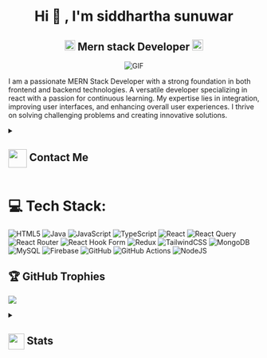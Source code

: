 <h1 align="center">Hi 👋 , I'm siddhartha sunuwar</h1>
<h2 align="center">
  <img src="https://komarev.com/ghpvc/?username=siddhartha0&color=dc143c&style=for-the-badge" alt="Profile Views" style="height:21px;">
  Mern stack Developer
  <a href="https://[your-portfolio-link]">
    <img src="https://img.shields.io/badge/Portfolio-543DE0?style=for-the-badge&logo=About.me&logoColor=white" alt="Portfolio" style="height:22px;">
  </a>
</h2>
<div align="center">
 <img alt="GIF" src="https://media4.giphy.com/media/11KzOet1ElBDz2/giphy.gif?cid=6c09b952ufa3xxbbm0mpuadm2zaik3wjp4m9luz2ly0lyz8d&ep=v1_internal_gif_by_id&rid=giphy.gif&ct=g" />
</div>

I am a passionate MERN Stack Developer with a strong foundation in both frontend and backend technologies. A versatile developer specializing in react with a passion for continuous learning. My expertise lies in integration, improving user interfaces, and enhancing overall user experiences. I thrive on solving challenging problems and creating innovative solutions.



<details>
  <summary><h2> <img align="center" src="https://github.com/siddhartha0/siddhartha0/blob/main/icons/Contact.gif" width="37"/> Contact Me</h2></summary>
  
[![Facebook](https://img.shields.io/badge/Facebook-%231877F2.svg?logo=Facebook&logoColor=white)](https://www.facebook.com/punk.siddhartha.90/)
  [![Instagram](https://img.shields.io/badge/Instagram-%23E4405F.svg?logo=Instagram&logoColor=white)](https://www.instagram.com/siddhartha_sunuwar0/)
  [![LinkedIn](https://img.shields.io/badge/LinkedIn-%230077B5.svg?logo=linkedin&logoColor=white)](https://www.linkedin.com/in/siddhartha-sunuwar-869624208/) 
</details>

# 💻 Tech Stack:
![HTML5](https://img.shields.io/badge/html5-%23E34F26.svg?style=for-the-badge&logo=html5&logoColor=white) ![Java](https://img.shields.io/badge/java-%23ED8B00.svg?style=for-the-badge&logo=openjdk&logoColor=white) ![JavaScript](https://img.shields.io/badge/javascript-%23323330.svg?style=for-the-badge&logo=javascript&logoColor=%23F7DF1E) ![TypeScript](https://img.shields.io/badge/typescript-%23007ACC.svg?style=for-the-badge&logo=typescript&logoColor=white) ![React](https://img.shields.io/badge/react-%2320232a.svg?style=for-the-badge&logo=react&logoColor=%2361DAFB) ![React Query](https://img.shields.io/badge/-React%20Query-FF4154?style=for-the-badge&logo=react%20query&logoColor=white) ![React Router](https://img.shields.io/badge/React_Router-CA4245?style=for-the-badge&logo=react-router&logoColor=white) ![React Hook Form](https://img.shields.io/badge/React%20Hook%20Form-%23EC5990.svg?style=for-the-badge&logo=reacthookform&logoColor=white) ![Redux](https://img.shields.io/badge/redux-%23593d88.svg?style=for-the-badge&logo=redux&logoColor=white) ![TailwindCSS](https://img.shields.io/badge/tailwindcss-%2338B2AC.svg?style=for-the-badge&logo=tailwind-css&logoColor=white) ![MongoDB](https://img.shields.io/badge/MongoDB-%234ea94b.svg?style=for-the-badge&logo=mongodb&logoColor=white) ![MySQL](https://img.shields.io/badge/mysql-4479A1.svg?style=for-the-badge&logo=mysql&logoColor=white) ![Firebase](https://img.shields.io/badge/firebase-a08021?style=for-the-badge&logo=firebase&logoColor=ffcd34) ![GitHub](https://img.shields.io/badge/github-%23121011.svg?style=for-the-badge&logo=github&logoColor=white) ![GitHub Actions](https://img.shields.io/badge/github%20actions-%232671E5.svg?style=for-the-badge&logo=githubactions&logoColor=white) ![NodeJS](https://img.shields.io/badge/node.js-6DA55F?style=for-the-badge&logo=node.js&logoColor=white)

## 🏆 GitHub Trophies
![](https://github-profile-trophy.vercel.app/?username=siddhartha0&theme=radical&no-frame=false&no-bg=false&margin-w=4)

<details>
  <summary><h2> <img align="center" src="https://github.com/siddhartha0/siddhartha0/blob/main/icons/stats.gif" width="32"/> Stats</h2></summary>
  <div align="center">
<div align="center">
  
  ![github-readme-stats](https://github-readme-stats.vercel.app/api?username=siddhartha0&theme=tokyonight&hide_border=false&include_all_commits=true&count_private=false)
  </div>


  <div align="center">

  ![github readme streak stats](https://github-readme-streak-stats.herokuapp.com/?user=siddhartha0&theme=tokyonight&hide_border=false)<br/>
  </div>
    <div align="center">
      
![github readme stats](https://github-readme-stats.vercel.app/api/top-langs/?username=siddhartha0&theme=tokyonight&hide_border=false&include_all_commits=true&count_private=false&layout=compact)<br/>
    </div>
    <div align="center">
      ![github readme activity](https://github-readme-activity-graph.vercel.app/graph?username=siddhartha0&theme=tokyo-night)
    </div>
  </div>
</details>




